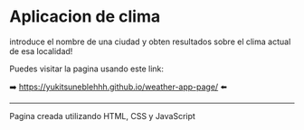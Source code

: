 # Aplicacion de clima

introduce el nombre de una ciudad y obten resultados sobre el clima actual de esa localidad!

Puedes visitar la pagina usando este link:

➡️ https://yukitsuneblehhh.github.io/weather-app-page/ ⬅️

--------------------------------------------------------------------------

Pagina creada utilizando HTML, CSS y JavaScript
